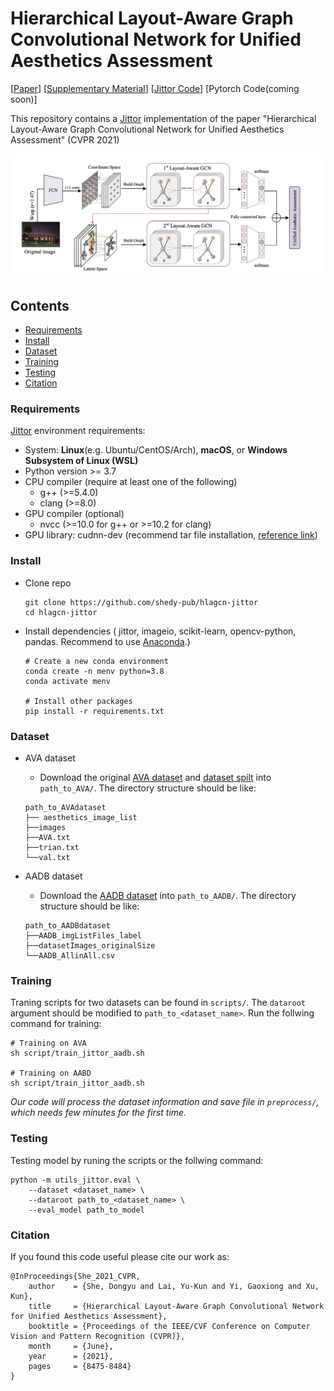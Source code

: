 

# Hierarchical Layout-Aware Graph Convolutional Network for Unified Aesthetics Assessment

[[Paper](https://openaccess.thecvf.com/content/CVPR2021/papers/She_Hierarchical_Layout-Aware_Graph_Convolutional_Network_for_Unified_Aesthetics_Assessment_CVPR_2021_paper.pdf)]  [[Supplementary Material](https://openaccess.thecvf.com/content/CVPR2021/supplemental/She_Hierarchical_Layout-Aware_Graph_CVPR_2021_supplemental.pdf)]  [[Jittor Code](https://github.com/shedy-pub/hlagcn-jittor)]  [Pytorch Code(coming soon)]

This repository contains a <a href="https://github.com/Jittor/Jittor" target="_blank">Jittor</a> implementation of the paper "Hierarchical Layout-Aware Graph Convolutional Network for Unified Aesthetics Assessment" (CVPR 2021)

![pipeline](figs/pipeline.jpg)

## Contents

  * [Requirements](#Requirements)
  * [Install](#Install)
  * [Dataset](#Dataset)
  * [Training](#Training)
  * [Testing](#Testing)
  * [Citation](#Citation)

### Requirements

[Jittor](https://github.com/Jittor/Jittor#install) environment requirements:

  * System: **Linux**(e.g. Ubuntu/CentOS/Arch), **macOS**, or **Windows Subsystem of Linux (WSL)**
  * Python version >= 3.7
  * CPU compiler (require at least one of the following)
    * g++ (>=5.4.0)
    * clang (>=8.0)
  * GPU compiler (optional)
    * nvcc (>=10.0 for g++ or >=10.2 for clang)
  * GPU library: cudnn-dev (recommend tar file installation, [reference link](https://docs.nvidia.com/deeplearning/cudnn/install-guide/index.html#installlinux-tar))

### Install

- Clone repo

  ```
  git clone https://github.com/shedy-pub/hlagcn-jittor
  cd hlagcn-jittor
  ```
- Install dependencies ( jittor, imageio, scikit-learn, opencv-python, pandas. Recommend to use [Anaconda](https://www.anaconda.com/).)

  ```
  # Create a new conda environment
  conda create -n menv python=3.8
  conda activate menv

  # Install other packages
  pip install -r requirements.txt
  ```

### Dataset

- AVA dataset

  - Download the original [AVA dataset](https://github.com/mtobeiyf/ava_downloader/tree/master/AVA_dataset) and  [dataset spilt](https://github.com/BestiVictory/ILGnet) into `path_to_AVA/`. The directory structure should be like:

  ```
  path_to_AVAdataset
  ├── aesthetics_image_list
  ├──images
  ├──AVA.txt
  ├──trian.txt
  └──val.txt
  ```

- AADB dataset
  - Download the [AADB dataset](https://www.ics.uci.edu/~skong2/aesthetics.html) into `path_to_AADB/`. The directory structure should be like:

  ```
  path_to_AADBdataset
  ├──AADB_imgListFiles_label
  ├──datasetImages_originalSize
  └──AADB_AllinAll.csv
  ```


### Training

Traning scripts for two datasets can be found in  `scripts/`. The `dataroot` argument should be modified to `path_to_<dataset_name>`. Run the follwing command for training:

  ```
  # Training on AVA
  sh script/train_jittor_aadb.sh

  # Training on AABD
  sh script/train_jittor_aadb.sh
  ```

*Our code will process the dataset information and save file in `preprocess/`, which needs few minutes for the first time.*

### Testing

Testing model by runing the scripts or the follwing command:

  ```
  python -m utils_jittor.eval \
      --dataset <dataset_name> \
      --dataroot path_to_<dataset_name> \
      --eval_model path_to_model
  ```

### Citation

If you found this code useful please cite our work as:

  ```
  @InProceedings{She_2021_CVPR,
      author    = {She, Dongyu and Lai, Yu-Kun and Yi, Gaoxiong and Xu, Kun},
      title     = {Hierarchical Layout-Aware Graph Convolutional Network for Unified Aesthetics Assessment},
      booktitle = {Proceedings of the IEEE/CVF Conference on Computer Vision and Pattern Recognition (CVPR)},
      month     = {June},
      year      = {2021},
      pages     = {8475-8484}
  }
  ```
